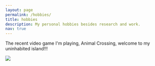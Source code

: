 ```yaml
---
layout: page
permalink: /hobbies/
title: hobbies
description: My personal hobbies besides research and work.
nav: true
---
```


The recent video game I'm playing, Animal Crossing, welcome to my uninhabited island!!!
<div class="row mt-3">
    <div class="col-sm mt-3 mt-md-0">
        <img class="img-fluid rounded z-depth-1" src="{{ site.baseurl }}/assets/img/animal.jpg">
    </div>
</div>
